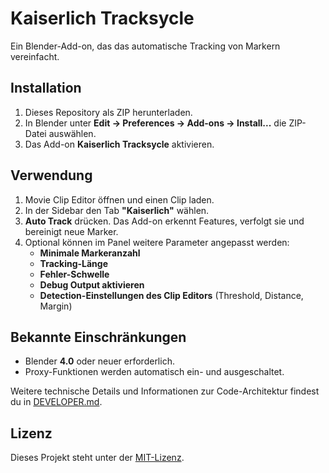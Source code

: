 # Kaiserlich Tracksycle

Ein Blender-Add-on, das das automatische Tracking von Markern vereinfacht.

## Installation
1. Dieses Repository als ZIP herunterladen.
2. In Blender unter **Edit → Preferences → Add-ons → Install...** die ZIP-Datei auswählen.
3. Das Add-on **Kaiserlich Tracksycle** aktivieren.

## Verwendung
1. Movie Clip Editor öffnen und einen Clip laden.
2. In der Sidebar den Tab **"Kaiserlich"** wählen.
3. **Auto Track** drücken. Das Add-on erkennt Features, verfolgt sie und bereinigt neue Marker.
4. Optional können im Panel weitere Parameter angepasst werden:
   - **Minimale Markeranzahl**
   - **Tracking-Länge**
   - **Fehler-Schwelle**
   - **Debug Output aktivieren**
   - **Detection-Einstellungen des Clip Editors** (Threshold, Distance, Margin)

## Bekannte Einschränkungen
- Blender **4.0** oder neuer erforderlich.
- Proxy-Funktionen werden automatisch ein- und ausgeschaltet.

Weitere technische Details und Informationen zur Code-Architektur findest du in [DEVELOPER.md](DEVELOPER.md).

## Lizenz
Dieses Projekt steht unter der [MIT-Lizenz](LICENSE).
